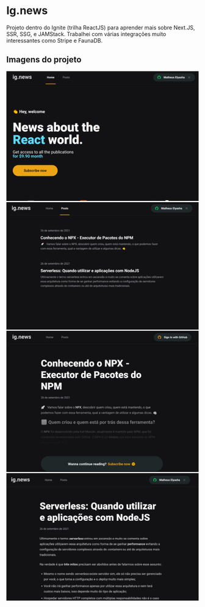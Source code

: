 # Ig.news

Projeto dentro do Ignite (trilha ReactJS) para aprender mais sobre Next.JS, SSR, SSG, e JAMStack.
Trabalhei com várias integrações muito interessantes como Stripe e FaunaDB.

## Imagens do projeto

![](b.png)
![](c.png)
![](d.png)
![](a.png)
